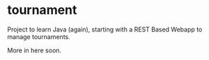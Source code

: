 tournament
==========

Project to learn Java (again), starting with a REST Based Webapp to manage tournaments.

More in here soon.
